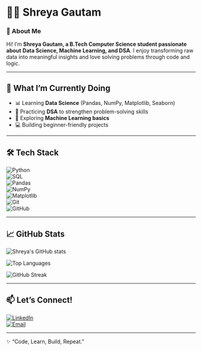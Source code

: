 # 👩‍💻 Shreya Gautam  

### 🌟 About Me  
Hi! I’m **Shreya Gautam, a B.Tech Computer Science student passionate about** **Data Science, Machine Learning, and DSA**. I enjoy transforming raw data into meaningful insights and love solving problems through code and logic.  

---

## 🚀 What I’m Currently Doing  
- 📊 Learning **Data Science** (Pandas, NumPy, Matplotlib, Seaborn)  
- 🔢 Practicing **DSA** to strengthen problem-solving skills  
- 🌱 Exploring **Machine Learning basics**  
- 💻 Building beginner-friendly projects  

---

## 🛠 Tech Stack  
![Python](https://img.shields.io/badge/Python-3776AB?style=for-the-badge&logo=python&logoColor=white)   
![SQL](https://img.shields.io/badge/SQL-4479A1?style=for-the-badge&logo=postgresql&logoColor=white)  
![Pandas](https://img.shields.io/badge/Pandas-150458?style=for-the-badge&logo=pandas&logoColor=white)  
![NumPy](https://img.shields.io/badge/Numpy-013243?style=for-the-badge&logo=numpy&logoColor=white)  
![Matplotlib](https://img.shields.io/badge/Matplotlib-005571?style=for-the-badge&logo=plotly&logoColor=white)  
![Git](https://img.shields.io/badge/Git-F05032?style=for-the-badge&logo=git&logoColor=white)  
![GitHub](https://img.shields.io/badge/GitHub-181717?style=for-the-badge&logo=github&logoColor=white)  

---

## 📈 GitHub Stats  
![Shreya's GitHub stats](https://github-readme-stats.vercel.app/api?username=shreyagautam1526&show_icons=true&theme=radical)  

![Top Languages](https://github-readme-stats.vercel.app/api/top-langs/?username=shreyagautam1526&layout=compact&theme=radical)  

![GitHub Streak](https://github-readme-streak-stats.herokuapp.com/?user=shreyagautam1526&theme=radical)  

---

## 📫 Let’s Connect!  
[![LinkedIn](https://img.shields.io/badge/LinkedIn-0A66C2?style=for-the-badge&logo=linkedin&logoColor=white)](www.linkedin.com/in/shreya-gautam-60a735318)  
[![Email](https://img.shields.io/badge/Email-D14836?style=for-the-badge&logo=gmail&logoColor=white)](mailto:shreyagautam1526@gmail.com)  
  

---

✨ “Code, Learn, Build, Repeat.”


<!---
shreyagautam1526/shreyagautam1526 is a ✨ special ✨ repository because its `README.md` (this file) appears on your GitHub profile.
You can click the Preview link to take a look at your changes.
--->
